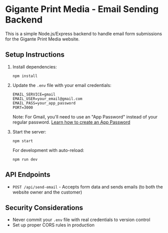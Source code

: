 # Gigante Print Media - Email Sending Backend

This is a simple Node.js/Express backend to handle email form submissions for the Gigante Print Media website.

## Setup Instructions

1. Install dependencies:
   ```
   npm install
   ```

2. Update the `.env` file with your email credentials:
   ```
   EMAIL_SERVICE=gmail
   EMAIL_USER=your_email@gmail.com
   EMAIL_PASS=your_app_password
   PORT=3000
   ```

   Note: For Gmail, you'll need to use an "App Password" instead of your regular password.
   [Learn how to create an App Password](https://support.google.com/accounts/answer/185833)

3. Start the server:
   ```
   npm start
   ```

   For development with auto-reload:
   ```
   npm run dev
   ```

## API Endpoints

- `POST /api/send-email` - Accepts form data and sends emails (to both the website owner and the customer)

## Security Considerations

- Never commit your `.env` file with real credentials to version control
- Set up proper CORS rules in production